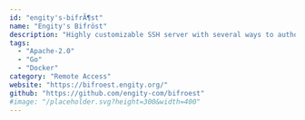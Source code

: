 ```yaml
---
id: "engity's-bifrÃ¶st"
name: "Engity's Bifröst"
description: "Highly customizable SSH server with several ways to authorize a user and options where and how to execute a user's session."
tags:
  - "Apache-2.0"
  - "Go"
  - "Docker"
category: "Remote Access"
website: "https://bifroest.engity.org/"
github: "https://github.com/engity-com/bifroest"
#image: "/placeholder.svg?height=300&width=400"
---
```


